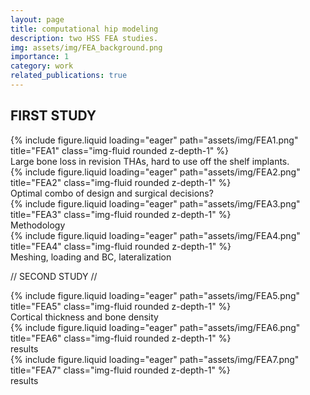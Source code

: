 ```yaml
---
layout: page
title: computational hip modeling
description: two HSS FEA studies.
img: assets/img/FEA_background.png
importance: 1
category: work
related_publications: true
---
```


<h2> FIRST STUDY </h2>

<div class="row">
    <div class="col-sm mt-3 mt-md-0">
        {% include figure.liquid loading="eager" path="assets/img/FEA1.png" title="FEA1" class="img-fluid rounded z-depth-1" %}
    </div>
</div>
<div class="caption">
    Large bone loss in revision THAs, hard to use off the shelf implants.
</div>

<div class="row">
    <div class="col-sm mt-3 mt-md-0">
        {% include figure.liquid loading="eager" path="assets/img/FEA2.png" title="FEA2" class="img-fluid rounded z-depth-1" %}
    </div>
</div>
<div class="caption">
    Optimal combo of design and surgical decisions?
</div>

<div class="row">
    <div class="col-sm mt-3 mt-md-0">
        {% include figure.liquid loading="eager" path="assets/img/FEA3.png" title="FEA3" class="img-fluid rounded z-depth-1" %}
    </div>
</div>
<div class="caption">
    Methodology
</div>

<div class="row">
    <div class="col-sm mt-3 mt-md-0">
        {% include figure.liquid loading="eager" path="assets/img/FEA4.png" title="FEA4" class="img-fluid rounded z-depth-1" %}
    </div>
</div>
<div class="caption">
    Meshing, loading and BC, lateralization
</div>

// SECOND STUDY //
<div class="row">
    <div class="col-sm mt-3 mt-md-0">
        {% include figure.liquid loading="eager" path="assets/img/FEA5.png" title="FEA5" class="img-fluid rounded z-depth-1" %}
    </div>
</div>
<div class="caption">
    Cortical thickness and bone density
</div>

<div class="row">
    <div class="col-sm mt-3 mt-md-0">
        {% include figure.liquid loading="eager" path="assets/img/FEA6.png" title="FEA6" class="img-fluid rounded z-depth-1" %}
    </div>
</div>
<div class="caption">
    results
</div>

<div class="row">
    <div class="col-sm mt-3 mt-md-0">
        {% include figure.liquid loading="eager" path="assets/img/FEA7.png" title="FEA7" class="img-fluid rounded z-depth-1" %}
    </div>
</div>
<div class="caption">
    results
</div>



